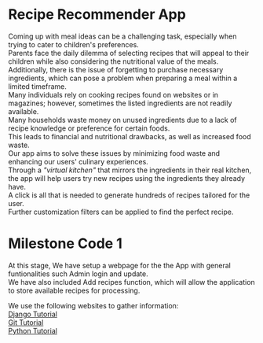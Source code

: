 # Recipe Recommender App
Coming up with meal ideas can be a challenging task, especially when trying to cater to children's preferences.<br>
Parents face the daily dilemma of selecting recipes that will appeal to their children while also considering the nutritional value of the meals.<br>
Additionally, there is the issue of forgetting to purchase necessary ingredients, which can pose a problem when preparing a meal within a limited timeframe.<br>
Many individuals rely on cooking recipes found on websites or in magazines; however, sometimes the listed ingredients are not readily available. <br>
Many households waste money on unused ingredients due to a lack of recipe knowledge or preference for certain foods. <br>
This leads to financial and nutritional drawbacks, as well as increased food waste. <br>
Our app aims to solve these issues by minimizing food waste and enhancing our users' culinary experiences. <br>
Through a *"virtual kitchen"* that mirrors the ingredients in their real kitchen, the app will help users try new recipes using the ingredients they already have.<br>
A click is all that is needed to generate hundreds of recipes tailored for the user.<br>
Further customization filters can be applied to find the perfect recipe. 

# **Milestone Code 1** <br>
At this stage, We have setup a webpage for the the App with general funtionalities such Admin login and update.<br>
We have also included Add recipes function, which will allow the application to store available recipes for processing.<br> 

We use the following websites to gather information:<br>
[Django Tutorial](https://www.djangotutorial.com)<br>
[Git Tutorial](https://www.githubtutorial.com)<br>
[Python Tutorial](https://www.pythontutorial.com)<br>
